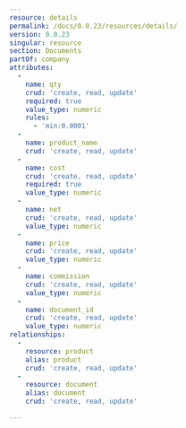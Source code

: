 ```yaml
---
resource: details
permalink: /docs/0.0.23/resources/details/
version: 0.0.23
singular: resource
section: Documents
partOf: company
attributes:
  -
    name: qty
    crud: 'create, read, update'
    required: true
    value_type: numeric
    rules:
      - 'min:0.0001'
  -
    name: product_name
    crud: 'create, read, update'
  -
    name: cost
    crud: 'create, read, update'
    required: true
    value_type: numeric
  -
    name: net
    crud: 'create, read, update'
    value_type: numeric
  -
    name: price
    crud: 'create, read, update'
    value_type: numeric
  -
    name: commission
    crud: 'create, read, update'
    value_type: numeric
  -
    name: document_id
    crud: 'create, read, update'
    value_type: numeric
relationships:
  -
    resource: product
    alias: product
    crud: 'create, read, update'
  -
    resource: document
    alias: document
    crud: 'create, read, update'

---
```

